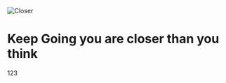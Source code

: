 ![Closer](https://github.com/user-attachments/assets/47efe389-f106-474c-aa54-241784d751b4)

# Keep Going you are closer than you think
123